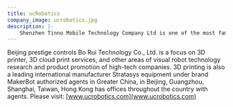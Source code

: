 ```yaml
---
title: ucRobotics
company_image: ucrobotics.jpg
description: |-
    Shenzhen Tinno Mobile Technology Company Ltd is one of the most famous mobile phone manufacturers in China.
---
```

Beijing prestige controls Bo Rui Technology Co., Ltd. is a focus on 3D printer, 3D cloud print services, and other areas of visual robot technology research and product promotion of high-tech companies. 3D printing is also a leading international manufacturer Stratasys equipment under brand MakerBot authorized agents in Greater China, in Beijing, Guangzhou, Shanghai, Taiwan, Hong Kong has offices throughout the country with agents.  Please visit: [www.ucrobotics.com](www.ucrobotics.com)
